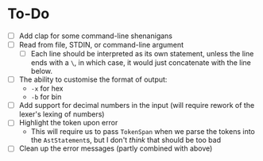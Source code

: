 # To-Do

- [ ] Add clap for some command-line shenanigans
- [ ] Read from file, STDIN, or command-line argument
    - [ ] Each line should be interpreted as its own statement, unless
      the line ends with a `\`, in which case, it would just concatenate
      with the line below.
- [ ] The ability to customise the format of output:
    - `-x` for hex
    - `-b` for bin
- [ ] Add support for decimal numbers in the input (will require rework
  of the lexer's lexing of numbers)
- [ ] Highlight the token upon error
    - This will require us to pass `TokenSpan` when we parse the tokens
      into the `AstStatement`s, but I don't _think_ that should be too
      bad
- [ ] Clean up the error messages (partly combined with above)
